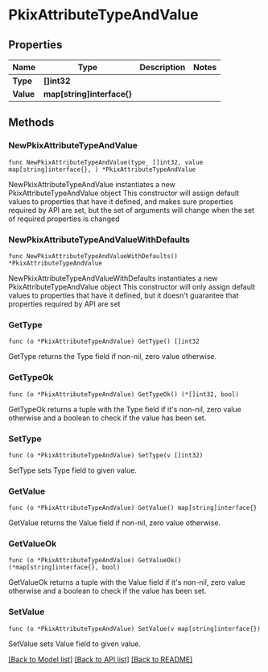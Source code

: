 # PkixAttributeTypeAndValue

## Properties

Name | Type | Description | Notes
------------ | ------------- | ------------- | -------------
**Type** | **[]int32** |  | 
**Value** | **map[string]interface{}** |  | 

## Methods

### NewPkixAttributeTypeAndValue

`func NewPkixAttributeTypeAndValue(type_ []int32, value map[string]interface{}, ) *PkixAttributeTypeAndValue`

NewPkixAttributeTypeAndValue instantiates a new PkixAttributeTypeAndValue object
This constructor will assign default values to properties that have it defined,
and makes sure properties required by API are set, but the set of arguments
will change when the set of required properties is changed

### NewPkixAttributeTypeAndValueWithDefaults

`func NewPkixAttributeTypeAndValueWithDefaults() *PkixAttributeTypeAndValue`

NewPkixAttributeTypeAndValueWithDefaults instantiates a new PkixAttributeTypeAndValue object
This constructor will only assign default values to properties that have it defined,
but it doesn't guarantee that properties required by API are set

### GetType

`func (o *PkixAttributeTypeAndValue) GetType() []int32`

GetType returns the Type field if non-nil, zero value otherwise.

### GetTypeOk

`func (o *PkixAttributeTypeAndValue) GetTypeOk() (*[]int32, bool)`

GetTypeOk returns a tuple with the Type field if it's non-nil, zero value otherwise
and a boolean to check if the value has been set.

### SetType

`func (o *PkixAttributeTypeAndValue) SetType(v []int32)`

SetType sets Type field to given value.


### GetValue

`func (o *PkixAttributeTypeAndValue) GetValue() map[string]interface{}`

GetValue returns the Value field if non-nil, zero value otherwise.

### GetValueOk

`func (o *PkixAttributeTypeAndValue) GetValueOk() (*map[string]interface{}, bool)`

GetValueOk returns a tuple with the Value field if it's non-nil, zero value otherwise
and a boolean to check if the value has been set.

### SetValue

`func (o *PkixAttributeTypeAndValue) SetValue(v map[string]interface{})`

SetValue sets Value field to given value.



[[Back to Model list]](../README.md#documentation-for-models) [[Back to API list]](../README.md#documentation-for-api-endpoints) [[Back to README]](../README.md)


